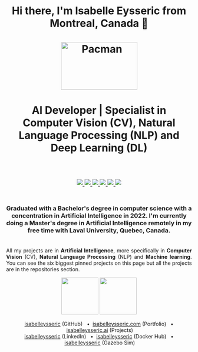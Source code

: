 <h1 align="center">
    Hi there, I'm Isabelle Eysseric from Montreal, Canada 👋<br/><br/>
    <img src="https://i.pinimg.com/originals/a9/cb/3d/a9cb3d62f00833ca6f2b034f5c3669b6.gif" alt="Pacman" width="207" height="129"><br/>
</h1>


<h1 align="center">
    AI Developer | Specialist in Computer Vision (CV), Natural Language Processing (NLP) and Deep Learning (DL)<br/><br/>
</h1>
 
<h2 align="center">    
    
  <!-- GitHub -->
  <a href="https://github.com/isabelleysseric/">
    <img src="https://img.shields.io/badge/GitHub-100000?style=for-the-badge&logo=github&logoColor=white" >
  </a>
    
  <!-- AI Page -->
  <a href="https://isabelleysseric.ai/">
    <img src="https://img.shields.io/badge/AI-Page-blue?style=for-the-badge&logo={AI-Page}&logoColor=white" >
  </a>
    
  <!-- Portfollio -->
  <a href="https://isabelleysseric.com/Resume.html">
    <img src="https://img.shields.io/badge/Portfollio-bfbfbf?style=for-the-badge&logo={Portfollio}&logoColor=white" >
  </a>
    
  <!-- LinkedIn -->
  <a href="https://www.linkedin.com/in/isabelleysseric/">
    <img src="https://img.shields.io/badge/LinkedIn-0077B5?style=for-the-badge&logo=linkedin&logoColor=white" >
  </a>
  
  <!-- Docker Hub-->
  <a href="https://hub.docker.com/u/isabelleysseric">
    <img src="https://img.shields.io/badge/Docker-Hub-2496ED?style=for-the-badge&logo={docker hub}&logoColor=#2496ed" >
  </a>
  
  <!-- GMAIL -->
  <a href="mailto: isabelleysseric@gmail.com">
    <img src="https://img.shields.io/badge/Gmail-D14836?style=for-the-badge&logo=gmail&logoColor=white" >
  </a>
  <br/><br/>
</h2>


 
<h3 align="center">   
    Graduated with a Bachelor's degree in <b>computer science</b> with a concentration in <b>Artificial Intelligence</b> in 2022. 
    I'm currently doing a Master's degree in <b>Artificial Intelligence</b> remotely in my free time with Laval University, Quebec, Canada.<br/><br/>
</h3>

<p align="justify">    
All my projects are in <b>Artificial Intelligence</b>, more specifically in <b>Computer Vision</b> (CV), <b>Natural Language Processing</b> (NLP) and <b>Machine learning</b>. You can see the six biggest pinned projects on this page but all the projects are in the repositories section.
</p>

<p align="center">
  <img src="https://github-readme-stats.vercel.app/api?username=isabelleysseric" height="100" />
  <img src="https://github-readme-stats.vercel.app/api/top-langs/?username=isabelleysseric" height="100" />
</p>


<!--
Create Badge on Readme
https://github.com/alexandresanlim/Badges4-README.md-Profile
Simple Icons
https://simpleicons.org/
https://shields.io/

<img src="https://hits.seeyoufarm.com/api/count/incr/badge.svg?url=https%3A%2F%2Fgithub.com%2Fisabelleysseric1212%2Fhit-counter" />

<picture>
 <source media="(prefers-color-scheme: dark)" srcset="YOUR-DARKMODE-IMAGE">
 <source media="(prefers-color-scheme: light)" srcset="YOUR-LIGHTMODE-IMAGE">
 <img alt="YOUR-ALT-TEXT" src="YOUR-DEFAULT-IMAGE">
</picture>

**isabelleysseric/isabelleysseric** is a ✨ _special_ ✨ repository because its `README.md` (this file) appears on your GitHub profile.

http://inspirationfeeed.files.wordpress.com/2013/08/racespin1.gif

<p align="center">
  <img src="https://i.pinimg.com/originals/a4/c1/32/a4c132ada8c1797c0cbd93d8609a9ac4.gif" alt="Welcome" />  
</p>

<p align="center">
  <img src="https://media2.giphy.com/media/Lny6Rw04nsOOc/200w.gif?cid=82a1493by4fdkyggb135ty2waapgckh9fxq6wl30gz3aa5im&rid=200w.gif&ct=g" alt="Welcome" />
</p>

Here are some ideas to get you started:

- 🔭 I’m currently working on ...
- 🌱 I’m currently learning ...
- 👯 I’m looking to collaborate on ...
- 🤔 I’m looking for help with ...
- 💬 Ask me about ...
- 📫 How to reach me: ...
- 😄 Pronouns: ...
- ⚡ Fun fact: ...

-->

<!--
![image](https://github-readme-stats.vercel.app/api/top-langs/?username=isabelleysseric)
-->

<p align='center'>
  <a href="https://github.com/isabelleysseric">isabelleysseric</a> (GitHub)
  &nbsp; • &nbsp;<a href="https://isabelleysseric.com/">isabelleysseric.com</a> (Portfolio)
  &nbsp; • &nbsp;<a href="https://isabelleysseric.ai/">isabelleysseric.ai</a> (Projects) <br/>
  <a href="https://www.linkedin.com/in/isabelleysseric/">isabelleysseric</a> (LinkedIn)
  &nbsp; • &nbsp;<a href="https://hub.docker.com/u/isabelleysseric">isabelleysseric</a> (Docker Hub)
  &nbsp; • &nbsp;<a href="https://app.gazebosim.org/isabelleeysseric">isabelleysseric</a> (Gazebo Sim)<br/>
</p>
<br/>
<br/>
